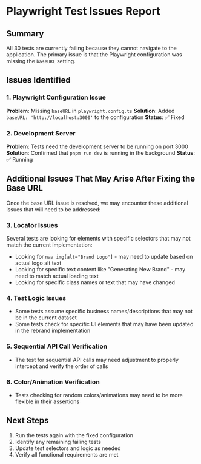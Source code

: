 # Playwright Test Issues Report

## Summary
All 30 tests are currently failing because they cannot navigate to the application. The primary issue is that the Playwright configuration was missing the `baseURL` setting.

## Issues Identified

### 1. Playwright Configuration Issue
**Problem**: Missing `baseURL` in `playwright.config.ts`
**Solution**: Added `baseURL: 'http://localhost:3000'` to the configuration
**Status**: ✅ Fixed

### 2. Development Server
**Problem**: Tests need the development server to be running on port 3000
**Solution**: Confirmed that `pnpm run dev` is running in the background
**Status**: ✅ Running

## Additional Issues That May Arise After Fixing the Base URL

Once the base URL issue is resolved, we may encounter these additional issues that will need to be addressed:

### 3. Locator Issues
Several tests are looking for elements with specific selectors that may not match the current implementation:
- Looking for `nav img[alt="Brand Logo"]` - may need to update based on actual logo alt text
- Looking for specific text content like "Generating New Brand" - may need to match actual loading text
- Looking for specific class names or text that may have changed

### 4. Test Logic Issues
- Some tests assume specific business names/descriptions that may not be in the current dataset
- Some tests check for specific UI elements that may have been updated in the rebrand implementation

### 5. Sequential API Call Verification
- The test for sequential API calls may need adjustment to properly intercept and verify the order of calls

### 6. Color/Animation Verification
- Tests checking for random colors/animations may need to be more flexible in their assertions

## Next Steps
1. Run the tests again with the fixed configuration
2. Identify any remaining failing tests
3. Update test selectors and logic as needed
4. Verify all functional requirements are met